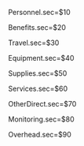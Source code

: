 
Personnel.sec=$10

Benefits.sec=$20

Travel.sec=$30

Equipment.sec=$40

Supplies.sec=$50

Services.sec=$60

OtherDirect.sec=$70

Monitoring.sec=$80

Overhead.sec=$90

